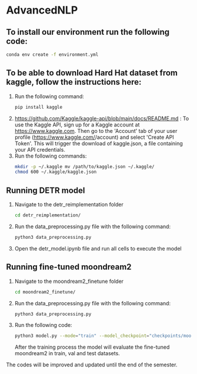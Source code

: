# AdvancedNLP

## To install our environment run the following code:
```bash
conda env create -f environment.yml
```
## To be able to download Hard Hat dataset from kaggle, follow the instructions here: 
1. Run the following command:
    ```bash
    pip install kaggle
    ```
2. https://github.com/Kaggle/kaggle-api/blob/main/docs/README.md : To use the Kaggle API, sign up for a Kaggle account at https://www.kaggle.com. Then go to the 'Account' tab of your user profile (https://www.kaggle.com/<username>/account) and select 'Create API Token'. This will trigger the download of kaggle.json, a file containing your API credentials.
3.  Run the following commands:
    ```bash
    mkdir -p ~/.kaggle mv /path/to/kaggle.json ~/.kaggle/ 
    chmod 600 ~/.kaggle/kaggle.json
    ```

## Running DETR model
1. Navigate to the detr_reimplementation folder
    ```bash
    cd detr_reimplementation/
    ```
2. Run the data_preprocessing.py file with the following command:
    ```bash
    python3 data_preprocessing.py
    ```
3. Open the detr_model.ipynb file and run all cells to execute the model

## Running fine-tuned moondream2 
1. Navigate to the moondream2_finetune folder
    ```bash
    cd moondream2_finetune/
    ```
2. Run the data_preprocessing.py file with the following command:
    ```bash
    python3 data_preprocessing.py
    ```
3. Run the following code:
    ```bash
    python3 model.py --mode="train" --model_checkpoint="checkpoints/moondream-ft"
    ```
   After the training process the model will evaluate the fine-tuned moondream2 in train, val and test datasets.

The codes will be improved and updated until the end of the semester.




